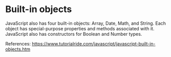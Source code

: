 # Built-in objects
JavaScript also has four built-in objects: Array, Date, Math, and String. Each object has special-purpose properties and methods associated with it. JavaScript also has constructors for Boolean and Number types.


References: https://www.tutorialride.com/javascript/javascript-built-in-objects.htm
